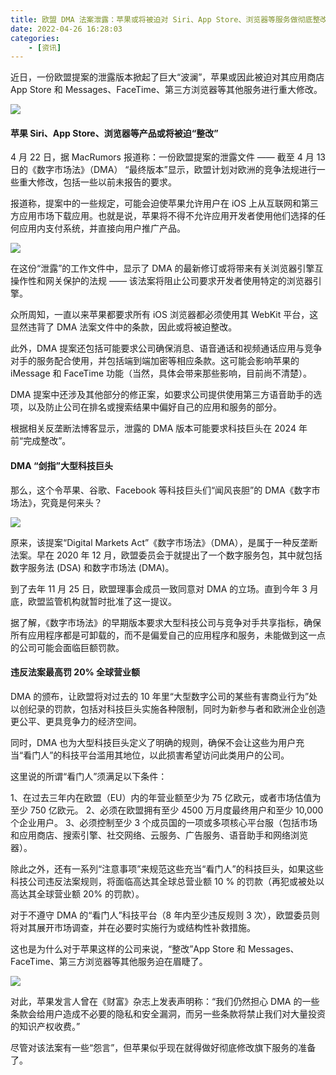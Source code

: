 ```yaml
---
title: 欧盟 DMA 法案泄露：苹果或将被迫对 Siri、App Store、浏览器等服务做彻底整改
date: 2022-04-26 16:28:03
categories: 
    - [资讯]
---
```

近日，一份欧盟提案的泄露版本掀起了巨大“波澜”，苹果或因此被迫对其应用商店 App Store 和 Messages、FaceTime、第三方浏览器等其他服务进行重大修改。

![](https://upload-images.jianshu.io/upload_images/10024246-3cc75e81a2c5040d.png?imageMogr2/auto-orient/strip%7CimageView2/2/w/1240)

#### 苹果 Siri、App Store、浏览器等产品或将被迫“整改”

4 月 22 日，据 MacRumors 报道称：一份欧盟提案的泄露文件 —— 截至 4 月 13 日的《数字市场法》（DMA） “最终版本”显示，欧盟计划对欧洲的竞争法规进行一些重大修改，包括一些以前未报告的要求。

报道称，提案中的一些规定，可能会迫使苹果允许用户在 iOS 上从互联网和第三方应用市场下载应用。也就是说，苹果将不得不允许应用开发者使用他们选择的任何应用内支付系统，并直接向用户推广产品。

![](https://upload-images.jianshu.io/upload_images/10024246-d0ad4d26d88c4ff9.png?imageMogr2/auto-orient/strip%7CimageView2/2/w/1240)


在这份“泄露”的工作文件中，显示了 DMA 的最新修订或将带来有关浏览器引擎互操作性和网关保护的法规 —— 该法案将阻止公司要求开发者使用特定的浏览器引擎。

众所周知，一直以来苹果都要求所有 iOS 浏览器都必须使用其 WebKit 平台，这显然违背了 DMA 法案文件中的条款，因此或将被迫整改。

此外，DMA 提案还包括可能要求公司确保消息、语音通话和视频通话应用与竞争对手的服务配合使用，并包括端到端加密等相应条款。这可能会影响苹果的 iMessage 和 FaceTime 功能（当然，具体会带来那些影响，目前尚不清楚）。

DMA 提案中还涉及其他部分的修正案，如要求公司提供使用第三方语音助手的选项，以及防止公司在排名或搜索结果中偏好自己的应用和服务的部分。

根据相关反垄断法博客显示，泄露的 DMA 版本可能要求科技巨头在 2024 年前“完成整改”。

#### DMA “剑指”大型科技巨头

那么，这个令苹果、谷歌、Facebook 等科技巨头们“闻风丧胆”的 DMA《数字市场法》，究竟是何来头？

![](https://upload-images.jianshu.io/upload_images/10024246-d8751b99653efca7.png?imageMogr2/auto-orient/strip%7CimageView2/2/w/1240)

原来，该提案“Digital Markets Act”《数字市场法》（DMA），是属于一种反垄断法案。早在 2020 年 12 月，欧盟委员会于就提出了一个数字服务包，其中就包括数字服务法 (DSA) 和数字市场法 (DMA)。

到了去年 11 月 25 日，欧盟理事会成员一致同意对 DMA 的立场。直到今年 3 月底，欧盟监管机构就暂时批准了这一提议。

据了解，《数字市场法》的早期版本要求大型科技公司与竞争对手共享指标，确保所有应用程序都是可卸载的，而不是偏爱自己的应用程序和服务，未能做到这一点的公司可能会面临巨额罚款。

#### 违反法案最高罚 20% 全球营业额

DMA 的颁布，让欧盟将对过去的 10 年里“大型数字公司的某些有害商业行为”处以创纪录的罚款，包括对科技巨头实施各种限制，同时为新参与者和欧洲企业创造更公平、更具竞争力的经济空间。

同时，DMA 也为大型科技巨头定义了明确的规则，确保不会让这些为用户充当“看门人”的科技平台滥用其地位，以此损害希望访问此类用户的公司。

这里说的所谓“看门人”须满足以下条件：

1、在过去三年内在欧盟（EU）内的年营业额至少为 75 亿欧元，或者市场估值为至少 750 亿欧元。
2、必须在欧盟拥有至少 4500 万月度最终用户和至少 10,000 个企业用户。
3、必须控制至少 3 个成员国的一项或多项核心平台服（包括市场和应用商店、搜索引擎、社交网络、云服务、广告服务、语音助手和网络浏览器）。

除此之外，还有一系列“注意事项”来规范这些充当“看门人”的科技巨头，如果这些科技公司违反法案规则，将面临高达其全球总营业额 10 % 的罚款（再犯或被处以高达其全球营业额 20% 的罚款）。

对于不遵守 DMA 的“看门人”科技平台（8 年内至少违反规则 3 次），欧盟委员则将对其展开市场调查，并在必要时实施行为或结构性补救措施。

这也是为什么对于苹果这样的公司来说，“整改”App Store 和 Messages、FaceTime、第三方浏览器等其他服务迫在眉睫了。

![](https://upload-images.jianshu.io/upload_images/10024246-118ccbefc1589cfe.png?imageMogr2/auto-orient/strip%7CimageView2/2/w/1240)

对此，苹果发言人曾在《财富》杂志上发表声明称：“我们仍然担心 DMA 的一些条款会给用户造成不必要的隐私和安全漏洞，而另一些条款将禁止我们对大量投资的知识产权收费。”

尽管对该法案有一些“怨言”，但苹果似乎现在就得做好彻底修改旗下服务的准备了。
